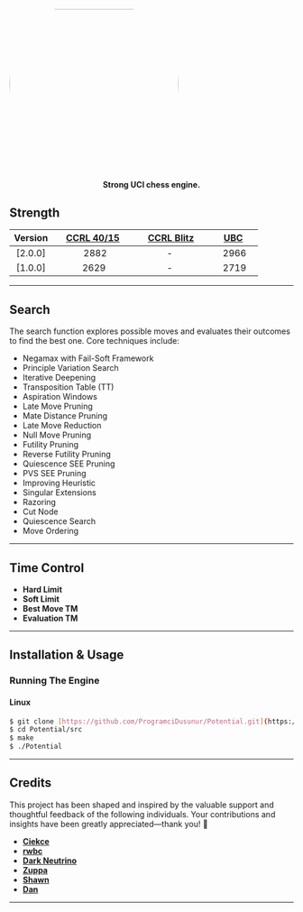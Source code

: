 <div align="center" style="width: 300px; height: 300px; border-radius: 50%; overflow: hidden;">
  <img src="https://github.com/user-attachments/assets/55a93dd1-7479-477b-94b2-f9dcd234c1e9" width="300" height="300" style="display: block; object-fit: contain;">
</div>

<h4 align="center">Strong UCI chess engine.</h4>

## Strength

| Version | [CCRL 40/15][ccrl-4015] | [CCRL Blitz][ccrl-blitz] | [UBC][ubc] |
|:-------:|:-----------------------:|:------------------------:|:----------:|
| [2.0.0] |           2882          |            -             |    2966    |
| [1.0.0] |           2629          |            -             |    2719    |
---

## Search

The search function explores possible moves and evaluates their outcomes to find the best one. Core techniques include:

- Negamax with Fail-Soft Framework
- Principle Variation Search
- Iterative Deepening
- Transposition Table (TT)
- Aspiration Windows
- Late Move Pruning
- Mate Distance Pruning
- Late Move Reduction
- Null Move Pruning
- Futility Pruning
- Reverse Futility Pruning
- Quiescence SEE Pruning
- PVS SEE Pruning
- Improving Heuristic
- Singular Extensions
- Razoring
- Cut Node
- Quiescence Search
- Move Ordering
---

## Time Control

- **Hard Limit**
- **Soft Limit**
- **Best Move TM**
- **Evaluation TM**

---

## Installation & Usage

### Running The Engine

#### Linux
```bash
$ git clone [https://github.com/ProgramciDusunur/Potential.git](https://github.com/ProgramciDusunur/Potential.git)
$ cd Potential/src
$ make
$ ./Potential
```
---

## **Credits**

This project has been shaped and inspired by the valuable support and thoughtful feedback of the following individuals. Your contributions and insights have been greatly appreciated—thank you! 🌟

- [**Ciekce**](https://github.com/Ciekce)
- [**rwbc**](https://github.com/rwbc)
- [**Dark Neutrino**](https://github.com/Haxk20)
- [**Zuppa**](https://github.com/PGG106)
- [**Shawn**](https://github.com/xu-shawn)
- [**Dan**](https://github.com/kelseyde)
---





[spcc]: https://www.sp-cc.de/
[ccrl-4015]: https://www.computerchess.org.uk/ccrl/4040/cgi/compare_engines.cgi?class=Single-CPU+engines&only_best_in_class=on&num_best_in_class=1&print=Rating+list
[ccrl-blitz]: https://www.computerchess.org.uk/ccrl/404/cgi/compare_engines.cgi?class=Single-CPU+engines&only_best_in_class=on&num_best_in_class=1&print=Rating+list
[cegt-404]: http://www.cegt.net/40_4_Ratinglist/40_4_single/rangliste.html
[cegt-4020]: http://www.cegt.net/40_40%20Rating%20List/40_40%20All%20Versions/rangliste.html
[mcerl]: https://www.chessengeria.eu/mcerl
[ubc]: https://e4e6.com/


